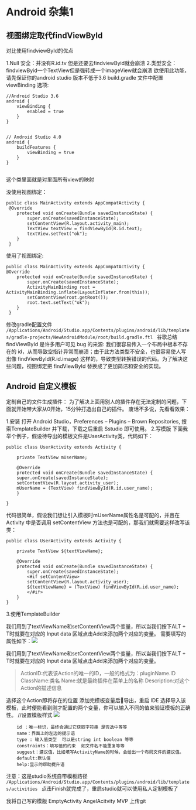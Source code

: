 # Android 杂集1
## 视图绑定取代findViewById
对比使用findviewById的优点

1.Null 安全：并没有R.id.tv 但是还要去findviewByid就会崩溃
2.类型安全：findviewByid一个TextView但是强转成一个imageView就会崩溃
欲使用此功能，请先保证你的android studio 版本不低于3.6
build.gradle 文件中配置 viewBinding 选项:


```
//Android Studio 3.6
android {
    viewBinding {
        enabled = true
    }
}


// Android Studio 4.0
android {
    buildFeatures {
        viewBinding = true
    }
}


```
这个类里面就是对里面所有view的映射

没使用视图绑定：
```
public class MainActivity extends AppCompatActivity {
 @Override
    protected void onCreate(Bundle savedInstanceState) {
        super.onCreate(savedInstanceState);
        setContentView(R.layout.activity_main);
        TextView textView = findViewById(R.id.text);
        textView.setText("ok");
    }
 }

```
使用了视图绑定:
```
public class MainActivity extends AppCompatActivity {
@Override
    protected void onCreate(Bundle savedInstanceState) {
        super.onCreate(savedInstanceState);
        ActivityMainBinding root = ActivityMainBinding.inflate(LayoutInflater.from(this));
        setContentView(root.getRoot());
        root.text.setText("ok");
    }
 }
```
修改gradle配置文件
`/Applications/Android/Studio.app/Contents/plugins/android/lib/templates/gradle-projects/NewAndroidModule/root/build.gradle.ftl `
谷歌总结
findViewById 是许多用户可见 bug 的来源: 我们很容易传入一个布局中根本不存在的 id，从而导致空指针异常而崩溃；由于此方法类型不安全，也很容易使人写出像 findViewById<TextView>(R.id.image) 这样的，导致类型转换错误的代码。为了解决这些问题，视图绑定把 findViewById 替换成了更加简洁和安全的实现。

## Android 自定义模板
定制自己的文件生成插件：
为了解决上面用别人的插件存在无法定制的问题，下面就开始带大家从0开始，15分钟打造出自己的插件。
废话不多说，先看看效果：

1.安装
打开 Android Studio，Preferences – Plugins – Brown Repositories, 搜索TemplateBuilder 并下载，下载之后重启 Sstudio 即可使用。
2.写模版
下面我举个例子，假设待导出的模板文件是UserActivity类，代码如下：
```
public class UserActivity extends Activity {
    
    private TextView mUserName;

    @Override
    protected void onCreate(Bundle savedInstanceState) {
    super.onCreate(savedInstanceState);
    setContentView(R.layout.activity_user);
    mUserName = (TextView) findViewById(R.id.user_name);
    }
  
}
```
代码很简单，假设我们想让引入模板时mUserName属性名是可配的，并且在 Activity 中是否调用 setContentView 方法也是可配的，那我们就需要这样改写该类：
```
public class UserActivity extends Activity {

    private TextView ${textViewName};

    @Override
    protected void onCreate(Bundle savedInstanceState) {
        super.onCreate(savedInstanceState);
        <#if setContentView>
        setContentView(R.layout.activity_user);
        ${textViewName} = (TextView) findViewById(R.id.user_name);
        </#if>
    }
}
```
3.使用TemplateBuilder

我们用到了textViewName和setContentView两个变量，所以当我们按下ALT + T时就要在对应的 Input data 区域点击Add来添加两个对应的变量。
需要填写的属性如下：![](https://upload-images.jianshu.io/upload_images/21988850-47c3aa3a576b54d4.png?imageMogr2/auto-orient/strip%7CimageView2/2/w/1240)

我们用到了textViewName和setContentView两个变量，所以当我们按下ALT + T时就要在对应的 Input data 区域点击Add来添加两个对应的变量。

>ActionID:代表该Action的唯一的ID，一般的格式为：pluginName.ID
ClassName:类名
Name:就是最终插件在菜单上的名称
Description:对这个Action的描述信息

选择这个Action即将存在的位置
添加完模板变量后导出，重启 IDE 选择导入该模板，此时便能看到刚才配置的两个变量，你可以输入不同的值来验证模板的正确性。
//设置模版样式
![](https://upload-images.jianshu.io/upload_images/21988850-8e6823226aa06198.png?imageMogr2/auto-orient/strip%7CimageView2/2/w/1240)



```
    id ：唯一标识，最终会通过它获取字符串 是否选中等等
    name：界面上的左边的提示语
    type : 输入值类型  可以是string int boolean 等等
    constraints：填写值的约束  如文件名不能重复等等
    suggest：建议值，比如填写ActivityName的时候，会给出一个布局文件的建议值。
    default:默认值
    help:显示的帮助提升语
```
注意：这是studio系统自带模板路径
`/Applications/Android/Studio.app/Contents/plugins/android/lib/templates/activities `
点击Finish就完成了，重启studio就可以使用私人定制模板了

我将自己写的模版
EmptyActivity
AngelAcitvity
MVP
上传git

